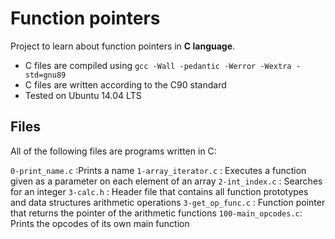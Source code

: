 # Function pointers
Project  to learn about function pointers in **C language**.

* C files are compiled using `gcc -Wall -pedantic -Werror -Wextra -std=gnu89 `
* C files are written according to the C90 standard
* Tested on Ubuntu 14.04 LTS

## Files
All of the following files are programs written in C:



`0-print_name.c`  :Prints a name
`1-array_iterator.c` : Executes a function given as a parameter on each element of an array 
`2-int_index.c` : Searches for an integer 
`3-calc.h` : Header file that contains all function prototypes and data structures 
 arithmetic operations 
`3-get_op_func.c` : Function pointer that returns the pointer of the arithmetic functions 
`100-main_opcodes.c`:  Prints the opcodes of its own main function 
